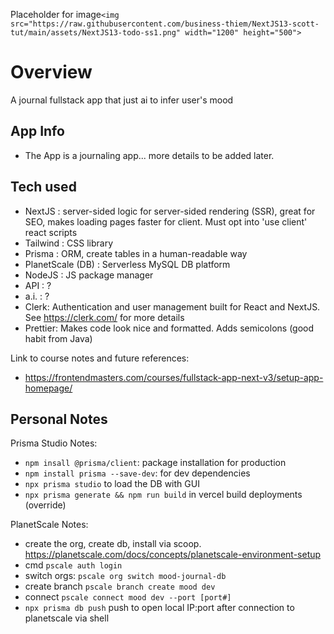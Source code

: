 Placeholder for image`<img src="https://raw.githubusercontent.com/business-thiem/NextJS13-scott-tut/main/assets/NextJS13-todo-ss1.png" width="1200" height="500">`

# Overview

A journal fullstack app that just ai to infer user's mood

## App Info

- The App is a journaling app... more details to be added later.

## Tech used

- NextJS : server-sided logic for server-sided rendering (SSR), great for SEO, makes loading pages faster for client. Must opt into 'use client' react scripts
- Tailwind : CSS library
- Prisma : ORM, create tables in a human-readable way
- PlanetScale (DB) : Serverless MySQL DB platform
- NodeJS : JS package manager
- API : ?
- a.i. : ?
- Clerk: Authentication and user management built for React and NextJS. See https://clerk.com/ for more details
- Prettier: Makes code look nice and formatted. Adds semicolons (good habit from Java)

Link to course notes and future references:

- https://frontendmasters.com/courses/fullstack-app-next-v3/setup-app-homepage/

## Personal Notes

Prisma Studio Notes:

- `npm insall @prisma/client`: package installation for production
- `npm install prisma --save-dev`: for dev dependencies
- `npx prisma studio` to load the DB with GUI
- `npx prisma generate && npm run build` in vercel build deployments (override)

PlanetScale Notes:

- create the org, create db, install via scoop. https://planetscale.com/docs/concepts/planetscale-environment-setup
- cmd `pscale auth login`
- switch orgs: `pscale org switch mood-journal-db`
- create branch `pscale branch create mood dev`
- connect `pscale connect mood dev --port [port#]`
- `npx prisma db push` push to open local IP:port after connection to planetscale via shell
